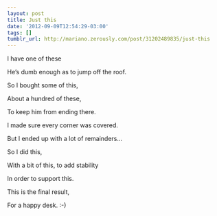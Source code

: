 ```yaml
---
layout: post
title: Just this
date: '2012-09-09T12:54:29-03:00'
tags: []
tumblr_url: http://mariano.zerously.com/post/31202489835/just-this
---
```

I have one of these

He’s dumb enough as to jump off the roof.


So I bought some of this,


About a hundred of these,


To keep him from ending there.


I made sure every corner was covered.

But I ended up with a lot of remainders…

So I did this,


With a bit of this, to add stability


In order to support this.


This is the final result,


For a happy desk. :-)

